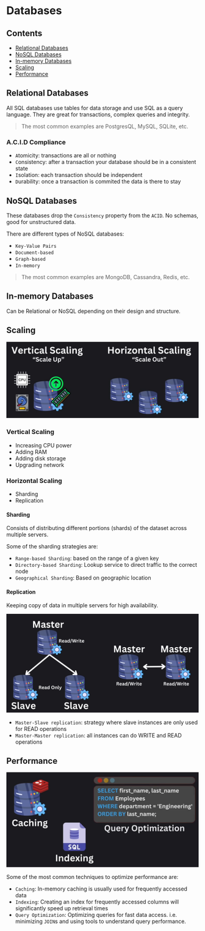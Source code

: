 # Databases

## Contents

- [Relational Databases](#relational-databases)
- [NoSQL Databases](#nosql-databases)
- [In-memory Databases](#in-memory-databases)
- [Scaling](#scaling)
- [Performance](#performance)

## Relational Databases

All SQL databases use tables for data storage and use SQL as a query language.
They are great for transactions, complex queries and integrity.

> The most common examples are PostgresQL, MySQL, SQLite, etc.

### A.C.I.D Compliance

- `A`tomicity: transactions are all or nothing
- `C`onsistency: after a transaction your database should be in a consistent state
- `I`solation: each transaction should be independent
- `D`urability: once a transaction is commited the data is there to stay

## NoSQL Databases

These databases drop the `Consistency` property from the `ACID`.
No schemas, good for unstructured data.

There are different types of NoSQL databases:

- `Key-Value Pairs`
- `Document-based`
- `Graph-based`
- `In-memory`

> The most common examples are MongoDB, Cassandra, Redis, etc.

## In-memory Databases

Can be Relational or NoSQL depending on their design and structure.

## Scaling

![Vertical vs Horizontal scaling](./docs/scaling.png)

### Vertical Scaling

- Increasing CPU power
- Adding RAM
- Adding disk storage
- Upgrading network

### Horizontal Scaling

- Sharding
- Replication

#### Sharding

Consists of distributing different portions (shards) of the dataset across multiple servers.

Some of the sharding strategies are:

- `Range-based Sharding`: based on the range of a given key
- `Directory-based Sharding`: Lookup service to direct traffic to the correct node
- `Geographical Sharding`: Based on geographic location

#### Replication

Keeping copy of data in multiple servers for high availability.

![Master-Slave vs Master-Master replication](./docs/replication.png)

- `Master-Slave replication`: strategy where slave instances are only used for READ operations
- `Master-Master replication`: all instances can do WRITE and READ operations

## Performance

![Performance improvement techniques](./docs/performance.png)

Some of the most common techniques to optimize performance are:

- `Caching`: In-memory caching is usually used for frequently accessed data
- `Indexing`: Creating an index for frequently accessed columns will significantly speed up retrieval times
- `Query Optimization`: Optimizing queries for fast data access. i.e. minimizing `JOIN`s and using tools to understand query performance.
